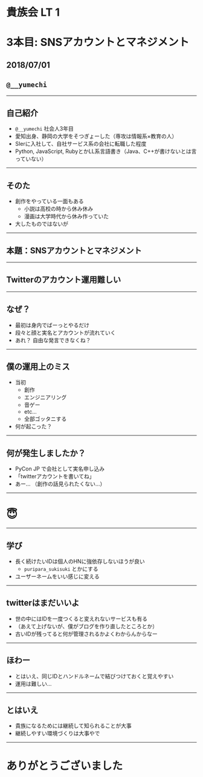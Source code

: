 # 貴族会 LT 1
# 3本目: SNSアカウントとマネジメント
## 2018/07/01
## `@__yumechi`

---

## 自己紹介

- `@__yumechi` 社会人3年目
- 愛知出身、静岡の大学をそつぎょーした（専攻は情報系×教育の人）
- SIerに入社して、自社サービス系の会社に転職した程度
- Python, JavaScript, RubyとかLL系言語書き（Java、C++が書けないとは言っていない）

---

## そのた

- 創作をやっている一面もある
    - 小説は高校の時から休み休み
    - 漫画は大学時代から休み作っていた
- 大したものではないが

---

## 本題：SNSアカウントとマネジメント

---

## Twitterのアカウント運用難しい


---

## なぜ？

- 最初は身内でばーっとやるだけ
- 段々と顔と実名とアカウントが流れていく
- あれ？ 自由な発言できなくね？

---

## 僕の運用上のミス

- 当初
    - 創作
    - エンジニアリング
    - 音ゲー
    - etc...
    - 全部ゴッタニする
- 何が起こった？

---

## 何が発生しましたか？

- PyCon JP で会社として実名申し込み
- 「twitterアカウントを書いてね」
- あー… （創作の話見られたくない…）

---

# 😇 


---

## 学び

- 長く続けたいIDは個人のHNに強依存しないほうが良い
    - `puripara_sukisuki` とかにする
- ユーザーネームをいい感じに変える

---

## twitterはまだいいよ

- 世の中にはIDを一度つくると変えれないサービスも有る
- （あえて上げないが、僕がブログを作り直したところとか）
- 古いIDが残ってると何が管理されるかよくわからんからなー

---

## ほわー

- とはいえ、同じIDとハンドルネームで結びつけておくと覚えやすい
- 運用は難しい…


---

## とはいえ

- 貴族になるためには継続して知られることが大事
- 継続しやすい環境づくりは大事やで


---

# ありがとうございました

